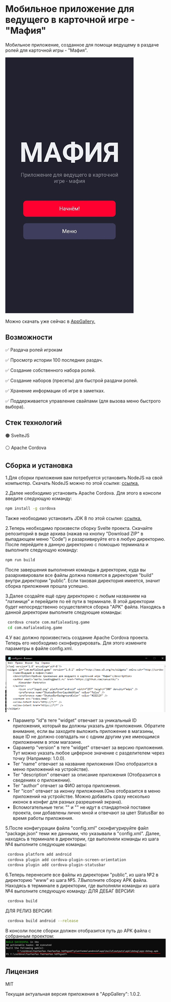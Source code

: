 # Мобильное приложение для ведущего в карточной игре - "Мафия"

Мобильное приложение, созданное для помощи ведущему в раздаче ролей для карточной игры - "Мафия".

![image info](./MDImages/mainImg.jpg)

Можно скачать уже сейчас в [AppGallery.](https://clck.ru/sQtis)

## Возможности

✅ Раздача ролей игрокам

✅ Просмотр истории 100 последних раздач.

✅ Создание собственного набора ролей.

✅ Создание наборов (пресеты) для быстрой раздачи ролей.

✅ Хранение информации об игре в заметках.

✅ Поддерживается управление свайпами (для вызова меню быстрого выбора).

## Стек технологий
🟠 SvelteJS

⚪ Apache Cordova

## Сборка и установка

1.Для сборки приложения вам потребуется установить NodeJS на свой компьютер.
Скачать NodeJS можно по этой ссылке: [ссылка.](https://nodejs.org/ru/)

2.Далее необходимо установить Apache Cordova. 
Для этого в консоли введите следующую команду:
```sh
npm install -g cordova
```
Также необходимо установить JDK 8 по этой ссылке: [ссылка.](https://www.oracle.com/cis/java/technologies/javase/javase8-archive-downloads.html)

2.Теперь необходимо произвести сборку Svelte проекта.
Скачайте репозиторий в виде архива (нажав на кнопку "Download ZIP" в выпадающем меню "Code") и разархивируйте его в любую директорию.
После перейдите в данную директорию с помощью терминала и выполните следующую команду:
```sh
npm run build
```
После завершения выполнения команды в директории, куда вы разархивировали все файлы должна появится в директория "build" внутри директории "public". 
Если таковая директория имеется, значит сборка приложения прошла успешно.

3.Далее создайте ещё одну директорию с любым названием на "латинице" и перейдите по её пути в терминале.
В этой директории будет непосредственно осуществлятся сборка "APK" файла.
Находясь в данной директории выполните следующие команды:
```sh
 cordova create com.mafialeading.game
 cd com.mafialeading.game
```
4.У вас должно произвестись создание Apache Cordova проекта.
Теперь его необходимо сконфирурировать. Для этого измените параметры в файле config.xml.

![image info](./MDImages/configxml.jpg)

- Параметр "id"в теге "widget" отвечает за уникальный ID приложения, который вы должны указать для приложения. Обратите внимание, если вы заходите выложить приложение в магазины, ваше ID не должно совпадать ни с одним другим уже имеющимся приложением в этом магазине.
- Gараметр "version" в теге "widget" отвечает за версию приложения. Тут можно указать любое циферное значение с разделителем через точку (Например: 1.0.0).
- Тег "name" отвечает за название приложения (Оно отобразится в меню приложений на устройстве).
- Тег "description" отвечает за описание приложения (Отобразится в сведениях о приложении).
- Тег "author" отвчает за ФИО автора приложения.
- Тег "icon" отвчает за иконку приложения.(Она отобразится в меню приложений на устройстве. Можно добавить сразу несколько иконок в конфиг для разных разрешений экрана).
- Вспомогательные теги: "<preference name="StatusBarOverlaysWebView" value="false" />" и "<preference name="StatusBarBackgroundColor" value="#22212F" />" не идут в стандартной поставке проекта, они добавлены лично мной и отвечают за цвет StatusBar во время работы приложения.

5.После конфигурации файла "config.xml" сконфигурируйте файл "package.json" теми же данными, что указывали в "config.xml". 
Далее, находясь в терминале в директории, где выполняли команды из шага №4 выполните следующие команды:
```sh
 cordova platform add android
 cordova plugin add cordova-plugin-screen-orientation
 cordova plugin add cordova-plugin-statusbar
```

6.Теперь перенесите все файлы из директории "public", из шага №2 в директорию "www" из шага №5.
7.Выполните сборку APK файла. Находясь в терминале в директории, где выполняли команды из шага №4 выполните следующую команду:
ДЛЯ ДЕБАГ ВЕРСИИ:
```sh
 cordova build
```
ДЛЯ РЕЛИЗ ВЕРСИИ:
```sh
 cordova build android --release 
```
В консоли после сборки должен отобразится путь до APK файла с собранным проектом:
![image info](./MDImages/consolePath.jpg)

## Лицензия

MIT

Текущая актуальная версия приложения в "AppGallery": 1.0.2.
